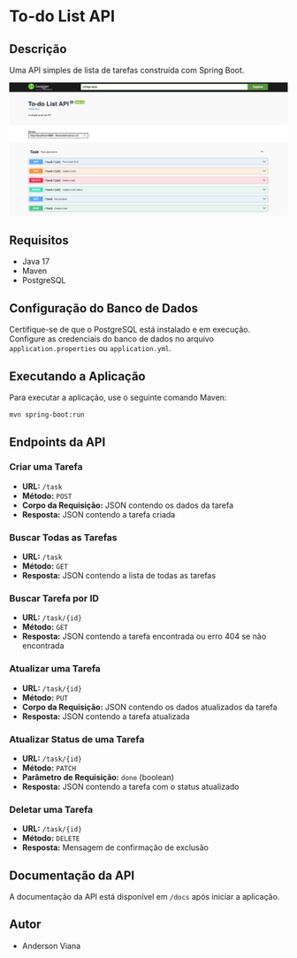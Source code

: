 # To-do List API

## Descrição
Uma API simples de lista de tarefas construída com Spring Boot.

[<img src="./screenshots/1.png">](./screenshots/1.png)

## Requisitos
- Java 17
- Maven
- PostgreSQL

## Configuração do Banco de Dados
Certifique-se de que o PostgreSQL está instalado e em execução. Configure as credenciais do banco de dados no arquivo `application.properties` ou `application.yml`.

## Executando a Aplicação
Para executar a aplicação, use o seguinte comando Maven:
```shell
mvn spring-boot:run
```

## Endpoints da API

### Criar uma Tarefa
- **URL:** `/task`
- **Método:** `POST`
- **Corpo da Requisição:** JSON contendo os dados da tarefa
- **Resposta:** JSON contendo a tarefa criada

### Buscar Todas as Tarefas
- **URL:** `/task`
- **Método:** `GET`
- **Resposta:** JSON contendo a lista de todas as tarefas

### Buscar Tarefa por ID
- **URL:** `/task/{id}`
- **Método:** `GET`
- **Resposta:** JSON contendo a tarefa encontrada ou erro 404 se não encontrada

### Atualizar uma Tarefa
- **URL:** `/task/{id}`
- **Método:** `PUT`
- **Corpo da Requisição:** JSON contendo os dados atualizados da tarefa
- **Resposta:** JSON contendo a tarefa atualizada

### Atualizar Status de uma Tarefa
- **URL:** `/task/{id}`
- **Método:** `PATCH`
- **Parâmetro de Requisição:** `done` (boolean)
- **Resposta:** JSON contendo a tarefa com o status atualizado

### Deletar uma Tarefa
- **URL:** `/task/{id}`
- **Método:** `DELETE`
- **Resposta:** Mensagem de confirmação de exclusão

## Documentação da API
A documentação da API está disponível em `/docs` após iniciar a aplicação.

## Autor
- Anderson Viana